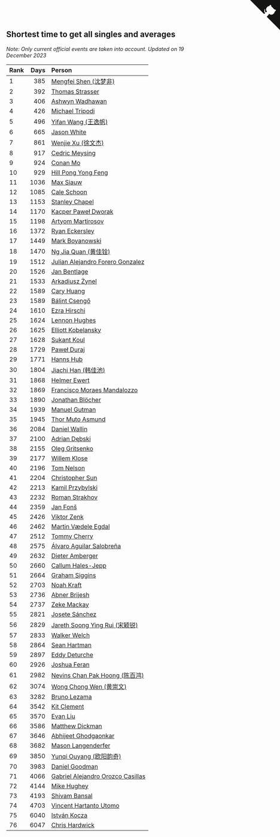 ## Shortest time to get all singles and averages

*Note: Only current official events are taken into account.*
*Updated on 19 December 2023*

| Rank | Days | Person |
| :--- | ---: | :--- |
| 1 | 385 | [Mengfei Shen (沈梦非)](https://www.worldcubeassociation.org/persons/2018SHEN07) |
| 2 | 392 | [Thomas Strasser](https://www.worldcubeassociation.org/persons/2022STRA10) |
| 3 | 406 | [Ashwyn Wadhawan](https://www.worldcubeassociation.org/persons/2022WADH02) |
| 4 | 426 | [Michael Tripodi](https://www.worldcubeassociation.org/persons/2021TRIP01) |
| 5 | 496 | [Yifan Wang (王逸帆)](https://www.worldcubeassociation.org/persons/2017WANY29) |
| 6 | 665 | [Jason White](https://www.worldcubeassociation.org/persons/2016WHIT16) |
| 7 | 861 | [Wenjie Xu (徐文杰)](https://www.worldcubeassociation.org/persons/2016XUWE02) |
| 8 | 917 | [Cedric Meysing](https://www.worldcubeassociation.org/persons/2017MEYS02) |
| 9 | 924 | [Conan Mo](https://www.worldcubeassociation.org/persons/2020MOCO01) |
| 10 | 929 | [Hill Pong Yong Feng](https://www.worldcubeassociation.org/persons/2017FENG10) |
| 11 | 1036 | [Max Siauw](https://www.worldcubeassociation.org/persons/2017SIAU02) |
| 12 | 1085 | [Cale Schoon](https://www.worldcubeassociation.org/persons/2014SCHO02) |
| 13 | 1153 | [Stanley Chapel](https://www.worldcubeassociation.org/persons/2016CHAP04) |
| 14 | 1170 | [Kacper Paweł Dworak](https://www.worldcubeassociation.org/persons/2020DWOR01) |
| 15 | 1198 | [Artyom Martirosov](https://www.worldcubeassociation.org/persons/2016MART29) |
| 16 | 1372 | [Ryan Eckersley](https://www.worldcubeassociation.org/persons/2019ECKE02) |
| 17 | 1449 | [Mark Boyanowski](https://www.worldcubeassociation.org/persons/2014BOYA01) |
| 18 | 1470 | [Ng Jia Quan (黄佳铨)](https://www.worldcubeassociation.org/persons/2015QUAN03) |
| 19 | 1512 | [Julian Alejandro Forero Gonzalez](https://www.worldcubeassociation.org/persons/2018GONZ30) |
| 20 | 1526 | [Jan Bentlage](https://www.worldcubeassociation.org/persons/2010BENT01) |
| 21 | 1533 | [Arkadiusz Żynel](https://www.worldcubeassociation.org/persons/2018ZYNE01) |
| 22 | 1589 | [Cary Huang](https://www.worldcubeassociation.org/persons/2015HUAN48) |
| 23 | 1589 | [Bálint Csengő](https://www.worldcubeassociation.org/persons/2019CSEN01) |
| 24 | 1610 | [Ezra Hirschi](https://www.worldcubeassociation.org/persons/2019HIRS01) |
| 25 | 1624 | [Lennon Hughes](https://www.worldcubeassociation.org/persons/2017HUGH04) |
| 26 | 1625 | [Elliott Kobelansky](https://www.worldcubeassociation.org/persons/2019KOBE03) |
| 27 | 1628 | [Sukant Koul](https://www.worldcubeassociation.org/persons/2014KOUL01) |
| 28 | 1729 | [Paweł Duraj](https://www.worldcubeassociation.org/persons/2016DURA09) |
| 29 | 1771 | [Hanns Hub](https://www.worldcubeassociation.org/persons/2013HUBH01) |
| 30 | 1804 | [Jiachi Han (韩佳池)](https://www.worldcubeassociation.org/persons/2014HANJ02) |
| 31 | 1868 | [Helmer Ewert](https://www.worldcubeassociation.org/persons/2015EWER01) |
| 32 | 1869 | [Francisco Moraes Mandalozzo](https://www.worldcubeassociation.org/persons/2017MAND13) |
| 33 | 1890 | [Jonathan Blöcher](https://www.worldcubeassociation.org/persons/2018BLOC01) |
| 34 | 1939 | [Manuel Gutman](https://www.worldcubeassociation.org/persons/2017GUTM01) |
| 35 | 1945 | [Thor Muto Asmund](https://www.worldcubeassociation.org/persons/2017ASMU01) |
| 36 | 2084 | [Daniel Wallin](https://www.worldcubeassociation.org/persons/2013WALL03) |
| 37 | 2100 | [Adrian Dębski](https://www.worldcubeassociation.org/persons/2017DEBS01) |
| 38 | 2155 | [Oleg Gritsenko](https://www.worldcubeassociation.org/persons/2011GRIT01) |
| 39 | 2177 | [Willem Klose](https://www.worldcubeassociation.org/persons/2017KLOS01) |
| 40 | 2196 | [Tom Nelson](https://www.worldcubeassociation.org/persons/2013NELS01) |
| 41 | 2204 | [Christopher Sun](https://www.worldcubeassociation.org/persons/2017SUNC02) |
| 42 | 2213 | [Kamil Przybylski](https://www.worldcubeassociation.org/persons/2016PRZY01) |
| 43 | 2232 | [Roman Strakhov](https://www.worldcubeassociation.org/persons/2012STRA02) |
| 44 | 2359 | [Jan Fonš](https://www.worldcubeassociation.org/persons/2017FONS04) |
| 45 | 2426 | [Viktor Zenk](https://www.worldcubeassociation.org/persons/2016ZENK01) |
| 46 | 2462 | [Martin Vædele Egdal](https://www.worldcubeassociation.org/persons/2013EGDA02) |
| 47 | 2512 | [Tommy Cherry](https://www.worldcubeassociation.org/persons/2015CHER07) |
| 48 | 2575 | [Álvaro Aguilar Salobreña](https://www.worldcubeassociation.org/persons/2015SALO01) |
| 49 | 2632 | [Dieter Amberger](https://www.worldcubeassociation.org/persons/2016AMBE02) |
| 50 | 2660 | [Callum Hales-Jepp](https://www.worldcubeassociation.org/persons/2012HALE01) |
| 51 | 2664 | [Graham Siggins](https://www.worldcubeassociation.org/persons/2016SIGG01) |
| 52 | 2703 | [Noah Kraft](https://www.worldcubeassociation.org/persons/2016KRAF01) |
| 53 | 2736 | [Abner Brijesh](https://www.worldcubeassociation.org/persons/2016BRIJ01) |
| 54 | 2737 | [Zeke Mackay](https://www.worldcubeassociation.org/persons/2015MACK06) |
| 55 | 2821 | [Josete Sánchez](https://www.worldcubeassociation.org/persons/2015SANC18) |
| 56 | 2829 | [Jareth Soong Ying Rui (宋颖锐)](https://www.worldcubeassociation.org/persons/2016SOON01) |
| 57 | 2833 | [Walker Welch](https://www.worldcubeassociation.org/persons/2011WELC01) |
| 58 | 2864 | [Sean Hartman](https://www.worldcubeassociation.org/persons/2016HART02) |
| 59 | 2897 | [Eddy Deturche](https://www.worldcubeassociation.org/persons/2014DETU01) |
| 60 | 2926 | [Joshua Feran](https://www.worldcubeassociation.org/persons/2011FERA01) |
| 61 | 2982 | [Nevins Chan Pak Hoong (陈百鸿)](https://www.worldcubeassociation.org/persons/2010CHAN20) |
| 62 | 3074 | [Wong Chong Wen (黄崇文)](https://www.worldcubeassociation.org/persons/2014WENW01) |
| 63 | 3282 | [Bruno Lezama](https://www.worldcubeassociation.org/persons/2014LEZA02) |
| 64 | 3542 | [Kit Clement](https://www.worldcubeassociation.org/persons/2008CLEM01) |
| 65 | 3570 | [Evan Liu](https://www.worldcubeassociation.org/persons/2009LIUE01) |
| 66 | 3586 | [Matthew Dickman](https://www.worldcubeassociation.org/persons/2013DICK01) |
| 67 | 3646 | [Abhijeet Ghodgaonkar](https://www.worldcubeassociation.org/persons/2013GHOD01) |
| 68 | 3682 | [Mason Langenderfer](https://www.worldcubeassociation.org/persons/2013LANG03) |
| 69 | 3850 | [Yunqi Ouyang (欧阳韵奇)](https://www.worldcubeassociation.org/persons/2007YUNQ01) |
| 70 | 3983 | [Daniel Goodman](https://www.worldcubeassociation.org/persons/2013GOOD01) |
| 71 | 4066 | [Gabriel Alejandro Orozco Casillas](https://www.worldcubeassociation.org/persons/2008CASI01) |
| 72 | 4144 | [Mike Hughey](https://www.worldcubeassociation.org/persons/2007HUGH01) |
| 73 | 4193 | [Shivam Bansal](https://www.worldcubeassociation.org/persons/2011BANS02) |
| 74 | 4703 | [Vincent Hartanto Utomo](https://www.worldcubeassociation.org/persons/2010UTOM01) |
| 75 | 6040 | [István Kocza](https://www.worldcubeassociation.org/persons/2005KOCZ01) |
| 76 | 6047 | [Chris Hardwick](https://www.worldcubeassociation.org/persons/2003HARD01) |


<a href="https://github.com/JustinTimeCuber/wca_statistics" class="github-corner" aria-label="View source on Github"><svg width="80" height="80" viewBox="0 0 250 250" style="fill:#151513; color:#fff; position: absolute; top: 0; border: 0; right: 0;" aria-hidden="true"><path d="M0,0 L115,115 L130,115 L142,142 L250,250 L250,0 Z"></path><path d="M128.3,109.0 C113.8,99.7 119.0,89.6 119.0,89.6 C122.0,82.7 120.5,78.6 120.5,78.6 C119.2,72.0 123.4,76.3 123.4,76.3 C127.3,80.9 125.5,87.3 125.5,87.3 C122.9,97.6 130.6,101.9 134.4,103.2" fill="currentColor" style="transform-origin: 130px 106px;" class="octo-arm"></path><path d="M115.0,115.0 C114.9,115.1 118.7,116.5 119.8,115.4 L133.7,101.6 C136.9,99.2 139.9,98.4 142.2,98.6 C133.8,88.0 127.5,74.4 143.8,58.0 C148.5,53.4 154.0,51.2 159.7,51.0 C160.3,49.4 163.2,43.6 171.4,40.1 C171.4,40.1 176.1,42.5 178.8,56.2 C183.1,58.6 187.2,61.8 190.9,65.4 C194.5,69.0 197.7,73.2 200.1,77.6 C213.8,80.2 216.3,84.9 216.3,84.9 C212.7,93.1 206.9,96.0 205.4,96.6 C205.1,102.4 203.0,107.8 198.3,112.5 C181.9,128.9 168.3,122.5 157.7,114.1 C157.9,116.9 156.7,120.9 152.7,124.9 L141.0,136.5 C139.8,137.7 141.6,141.9 141.8,141.8 Z" fill="currentColor" class="octo-body"></path></svg></a><style>.github-corner:hover .octo-arm{animation:octocat-wave 560ms ease-in-out}@keyframes octocat-wave{0%,100%{transform:rotate(0)}20%,60%{transform:rotate(-25deg)}40%,80%{transform:rotate(10deg)}}@media (max-width:500px){.github-corner:hover .octo-arm{animation:none}.github-corner .octo-arm{animation:octocat-wave 560ms ease-in-out}}</style>
